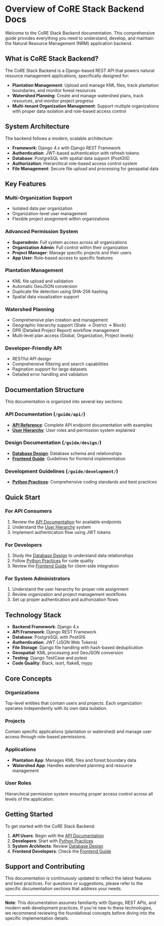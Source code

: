 # Overview of CoRE Stack Backend Docs

Welcome to the CoRE Stack Backend documentation. This comprehensive guide provides everything you need to understand, develop, and maintain the Natural Resource Management (NRM) application backend.

## What is CoRE Stack Backend?

The CoRE Stack Backend is a Django-based REST API that powers natural resource management applications, specifically designed for:

- **Plantation Management**: Upload and manage KML files, track plantation boundaries, and monitor forest resources
- **Watershed Planning**: Create and manage watershed plans, track resources, and monitor project progress
- **Multi-tenant Organization Management**: Support multiple organizations with proper data isolation and role-based access control

## System Architecture

The backend follows a modern, scalable architecture:

- **Framework**: Django 4.x with Django REST Framework
- **Authentication**: JWT-based authentication with refresh tokens
- **Database**: PostgreSQL with spatial data support (PostGIS)
- **Authorization**: Hierarchical role-based access control system
- **File Management**: Secure file upload and processing for geospatial data

## Key Features

### **Multi-Organization Support**
- Isolated data per organization
- Organization-level user management
- Flexible project assignment within organizations

### **Advanced Permission System**
- **Superadmin**: Full system access across all organizations
- **Organization Admin**: Full control within their organization
- **Project Manager**: Manage specific projects and their users
- **App User**: Role-based access to specific features

### **Plantation Management**
- KML file upload and validation
- Automatic GeoJSON conversion
- Duplicate file detection using SHA-256 hashing
- Spatial data visualization support

### **Watershed Planning**
- Comprehensive plan creation and management
- Geographic hierarchy support (State → District → Block)
- DPR (Detailed Project Report) workflow management
- Multi-level plan access (Global, Organization, Project levels)

### **Developer-Friendly API**
- RESTful API design
- Comprehensive filtering and search capabilities
- Pagination support for large datasets
- Detailed error handling and validation

## Documentation Structure

This documentation is organized into several key sections:

### **API Documentation** (`/guide/api/`)
- **[API Reference](guide/api/api.md)**: Complete API endpoint documentation with examples
- **[User Hierarchy](guide/api/hierarchy.md)**: User roles and permission system explained

### **Design Documentation** (`/guide/design/`)
- **[Database Design](guide/design/db_design.md)**: Database schema and relationships
- **[Frontend Guide](guide/design/frontend.md)**: Guidelines for frontend implementation

### **Development Guidelines** (`/guide/development/`)
- **[Python Practices](guide/development/practices.md)**: Comprehensive coding standards and best practices

## Quick Start

### For API Consumers
1. Review the [API Documentation](guide/api/api.md) for available endpoints
2. Understand the [User Hierarchy](guide/api/hierarchy.md) system
3. Implement authentication flow using JWT tokens

### For Developers
1. Study the [Database Design](guide/design/db_design.md) to understand data relationships
2. Follow [Python Practices](guide/development/practices.md) for code quality
3. Review the [Frontend Guide](guide/design/frontend.md) for client-side integration

### For System Administrators
1. Understand the user hierarchy for proper role assignment
2. Review organization and project management workflows
3. Set up proper authentication and authorization flows

## Technology Stack

- **Backend Framework**: Django 4.x
- **API Framework**: Django REST Framework
- **Database**: PostgreSQL with PostGIS
- **Authentication**: JWT (JSON Web Tokens)
- **File Storage**: Django file handling with hash-based deduplication
- **Geospatial**: KML processing and GeoJSON conversion
- **Testing**: Django TestCase and pytest
- **Code Quality**: Black, isort, flake8, mypy

## Core Concepts

### Organizations
Top-level entities that contain users and projects. Each organization operates independently with its own data isolation.

### Projects
Contain specific applications (plantation or watershed) and manage user access through role-based permissions.

### Applications
- **Plantation App**: Manages KML files and forest boundary data
- **Watershed App**: Handles watershed planning and resource management

### User Roles
Hierarchical permission system ensuring proper access control across all levels of the application.

## Getting Started

To get started with the CoRE Stack Backend:

1. **API Users**: Begin with the [API Documentation](guide/api/api.md)
2. **Developers**: Start with [Python Practices](guide/development/practices.md)
3. **System Architects**: Review [Database Design](guide/design/db_design.md)
4. **Frontend Developers**: Check the [Frontend Guide](guide/design/frontend.md)

## Support and Contributing

This documentation is continuously updated to reflect the latest features and best practices. For questions or suggestions, please refer to the specific documentation sections that address your needs.

---

**Note**: This documentation assumes familiarity with Django, REST APIs, and modern web development practices. If you're new to these technologies, we recommend reviewing the foundational concepts before diving into the specific implementation details.
